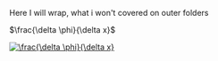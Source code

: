 Here I will wrap, what i won't covered on outer folders

$`\frac{\delta \phi}{\delta x}`$

<a href="https://www.codecogs.com/eqnedit.php?latex=\frac{\delta&space;\phi}{\delta&space;x}" target="_blank"><img src="https://latex.codecogs.com/gif.latex?\frac{\delta&space;\phi}{\delta&space;x}" title="\frac{\delta \phi}{\delta x}" /></a>
